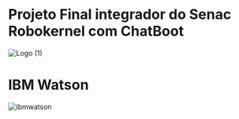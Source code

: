 # Projeto Final integrador do Senac  Robokernel com ChatBoot
![Logo (1)](https://user-images.githubusercontent.com/42377719/59448504-a3fafd00-8ddb-11e9-9084-9d549bf43d24.png)

# IBM Watson

![ibmwatson](https://user-images.githubusercontent.com/42377719/60618006-615d8c80-9dab-11e9-8716-98c73728cb7c.gif)

